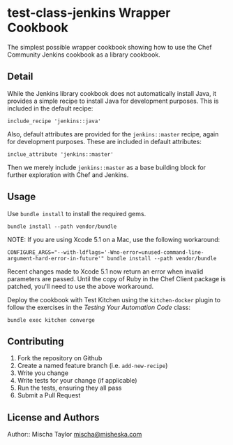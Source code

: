 # test-class-jenkins Wrapper Cookbook

The simplest possible wrapper cookbook showing how to use the Chef Community Jenkins cookbook as a library cookbook.

## Detail

While the Jenkins library cookbook does not automatically install Java, it provides a simple recipe to install Java for development purposes.  This is included in the default recipe:

    include_recipe 'jenkins::java'
    
Also, default attributes are provided for the `jenkins::master` recipe, again for development purposes.  These are included in default attributes:

    inclue_attribute 'jenkins::master'
    
Then we merely include `jenkins::master` as a base building block for further exploration with Chef and Jenkins.

## Usage

Use `bundle install` to install the required gems.

    bundle install --path vendor/bundle

NOTE: If you are using Xcode 5.1 on a Mac, use the following workaround:

    CONFIGURE_ARGS="--with-ldflags='-Wno-error=unused-command-line-argument-hard-error-in-future'" bundle install --path vendor/bundle

Recent changes made to Xcode 5.1 now return an error when invalid parameters
are passed.  Until the copy of Ruby in the Chef Client package is patched,
you'll need to use the above workaround.

Deploy the cookbook with Test Kitchen using the `kitchen-docker` plugin to follow the exercises in the _Testing Your Automation Code_ class:

    bundle exec kitchen converge

## Contributing

1. Fork the repository on Github
2. Create a named feature branch (i.e. `add-new-recipe`)
3. Write you change
4. Write tests for your change (if applicable)
5. Run the tests, ensuring they all pass
6. Submit a Pull Request

## License and Authors

Author:: Mischa Taylor <mischa@misheska.com>
